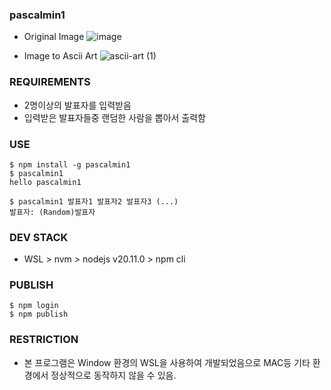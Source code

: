 ### pascalmin1
- Original Image
![image](https://github.com/parc02/pascalmin1/assets/148880521/228b13a6-ecb1-4acf-b1dc-bf24a777236e)

- Image to Ascii Art
![ascii-art (1)](https://github.com/parc02/pascalmin1/assets/148880521/9f7af8a4-5145-4363-8585-1d5ea2bcafb2)

### REQUIREMENTS
- 2명이상의 발표자를 입력받음
- 입력받은 발표자들중 랜덤한 사람을 뽑아서 출력함

### USE
```
$ npm install -g pascalmin1
$ pascalmin1
hello pascalmin1

$ pascalmin1 발표자1 발표자2 발표자3 (...)
발표자: (Random)발표자
```

### DEV STACK
- WSL > nvm > nodejs v20.11.0 > npm cli


### PUBLISH
```
$ npm login
$ npm publish
```

### RESTRICTION
- 본 프로그램은 Window 환경의 WSL을 사용하여 개발되었음으로 MAC등 기타 환경에서 정상적으로 동작하지 않을 수 있음.
